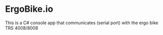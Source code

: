 # ErgoBike.io
This is a C# console app that communicates (serial port) with the ergo bike TRS 4008/8008
